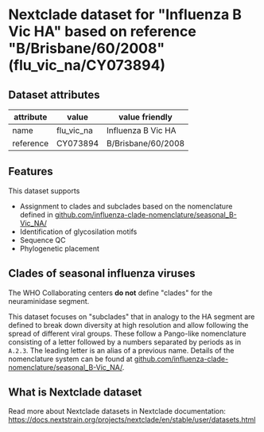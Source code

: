 # Nextclade dataset for "Influenza B Vic HA" based on reference "B/Brisbane/60/2008" (flu_vic_na/CY073894)


## Dataset attributes

| attribute            | value                | value friendly                           |
| -------------------- | -------------------- | ---------------------------------------- |
| name                 | flu_vic_na           | Influenza B Vic HA                       |
| reference            | CY073894             | B/Brisbane/60/2008                       |


## Features
This dataset supports

 * Assignment to clades and subclades based on the nomenclature defined in [github.com/influenza-clade-nomenclature/seasonal_B-Vic_NA/](https://github.com/influenza-clade-nomenclature/seasonal_B-Vic_NA/)
 * Identification of glycosilation motifs
 * Sequence QC
 * Phylogenetic placement

## Clades of seasonal influenza viruses

The WHO Collaborating centers **do not** define "clades" for the neuraminidase segment.

This dataset focuses on "subclades" that in analogy to the HA segment are defined to break down diversity at high resolution and allow following the spread of different viral groups.
These follow a Pango-like nomenclature consisting of a letter followed by a numbers separated by periods as in `A.2.3`.
The leading letter is an alias of a previous name.
Details of the nomenclature system can be found at [github.com/influenza-clade-nomenclature/seasonal_B-Vic_NA/](https://github.com/influenza-clade-nomenclature/seasonal_B-Vic_NA/).


## What is Nextclade dataset

Read more about Nextclade datasets in Nextclade documentation: https://docs.nextstrain.org/projects/nextclade/en/stable/user/datasets.html
